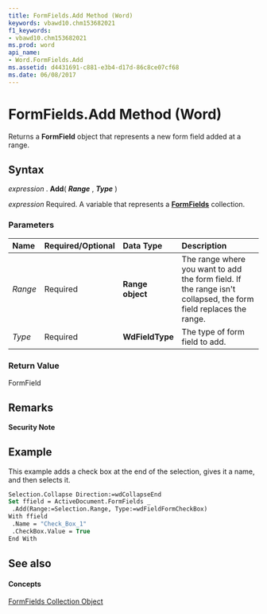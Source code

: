 ```yaml
---
title: FormFields.Add Method (Word)
keywords: vbawd10.chm153682021
f1_keywords:
- vbawd10.chm153682021
ms.prod: word
api_name:
- Word.FormFields.Add
ms.assetid: d4431691-c881-e3b4-d17d-86c8ce07cf68
ms.date: 06/08/2017
---
```



# FormFields.Add Method (Word)

Returns a  **FormField** object that represents a new form field added at a range.


## Syntax

 _expression_ . **Add**( **_Range_** , **_Type_** )

 _expression_ Required. A variable that represents a **[FormFields](Word.formfields.md)** collection.


### Parameters



|**Name**|**Required/Optional**|**Data Type**|**Description**|
|:-----|:-----|:-----|:-----|
| _Range_|Required| **Range object**|The range where you want to add the form field. If the range isn't collapsed, the form field replaces the range.|
| _Type_|Required| **WdFieldType**|The type of form field to add.|

### Return Value

FormField


## Remarks


 **Security Note**  




## Example

This example adds a check box at the end of the selection, gives it a name, and then selects it.


```vb
Selection.Collapse Direction:=wdCollapseEnd 
Set ffield = ActiveDocument.FormFields _ 
 .Add(Range:=Selection.Range, Type:=wdFieldFormCheckBox) 
With ffield 
 .Name = "Check_Box_1" 
 .CheckBox.Value = True 
End With
```


## See also


#### Concepts


[FormFields Collection Object](Word.formfields.md)

